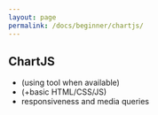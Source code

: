 ```yaml
---
layout: page
permalink: /docs/beginner/chartjs/
---
```


## ChartJS 
- (using tool when available)
- (+basic HTML/CSS/JS)
- responsiveness and media queries
